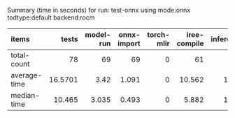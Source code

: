 Summary (time in seconds) for run: test-onnx using mode:onnx todtype:default backend:rocm

| items        |   tests |   model-run |   onnx-import |   torch-mlir |   iree-compile |   inference |
|:-------------|--------:|------------:|--------------:|-------------:|---------------:|------------:|
| total-count  | 78      |      69     |        69     |            0 |         61     |      43     |
| average-time | 16.5701 |       3.42  |         1.091 |            0 |         10.562 |       1.498 |
| median-time  | 10.465  |       3.035 |         0.493 |            0 |          5.882 |       1.054 |
